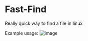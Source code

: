 # Fast-Find
Really quick way to find a file in linux

Example usage:
![image](https://user-images.githubusercontent.com/50546763/183439083-1d646401-8953-42b8-83ef-5b9112682c7c.png)
